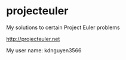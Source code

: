 # projecteuler
My solutions to certain Project Euler problems

http://projecteuler.net

My user name: kdnguyen3566

